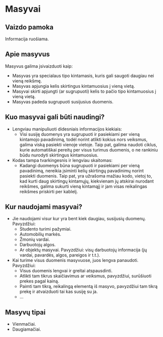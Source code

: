 # Masyvai

## Vaizdo pamoka

Informacija ruošiama.

## Apie masyvus

Masyvus galima įsivaizduoti kaip:
- Masyvas yra specialaus tipo kintamasis, kuris gali saugoti daugiau nei vieną reikšmę.
- Masyvas apjungia kelis skirtingus kintamuosius į vieną vietą.
- Masyvai skirti apjungti (ar sugrupuoti) kelis to pačio tipo kintamuosius į vieną vietą.
- Masyvas padeda sugrupuoti susijusius duomenis.

## Kuo masyvai gali būti naudingi?

- Lengviau manipuliuoti didesniais informacijos kiekiais:
  - Visi susiję duomenys yra sugrupuoti ir pasiekiami per vieną kintamojo pavadinimą, todėl norint atlikti kokius nors veiksmus, galima viską pasiekti vienoje vietoje. Taip pat, galima naudoti ciklus, kurie automatiškai pereitų per visus turimus duomenis, o ne rankiniu būdu nurodyti skirtingus kintamuosius.
- Kodas tampa tvarkingesnis ir lengviau skaitomas:
  - Kadangi duomenys būna sugrupuoti ir pasiekiami per vieną pavadinimą, nereikia įsiminti kelių skirtingų pavadinimų norint pasiekti duomenis. Taip pat, yra užrašoma mažiau kodo, vietoj to, kad kurti daug skirtingų kintamųjų, kiekvienam jų atskirai nurodant reikšmes, galima sukurti vieną kintamąjį ir jam visas reikalingas reikšmes priskirti per kablelį.

## Kur naudojami masyvai?

- Jie naudojami visur kur yra bent kiek daugiau, susijusių duomenų. Pavyzdžiui:
  - Studento turimi pažymiai.
  - Automobilių markės.
  - Žmonių vardai.
  - Darbuotojų algos.
  - Ar objektų masyvai. Pavyzdžiui: visų darbuotojų informacija (jų vardai, pavardės, algos, pareigos ir t.t.).
- Kai turime visus duomenis masyvuose, juos lengva panaudoti. Pavyzdžiui:
  - Visus duomenis lengvai ir greitai atspausdinti.
  - Atlikti tam tikrus skaičiavimus ar veiksmus, pavyzdžiui, surūšiuoti prekes pagal kainą.
  - Paimti tam tikrą, reikalingą elementą iš masyvo, pavyzdžiui tam tikrą prekę ir atvaizduoti tai kas susiję su ja.
  - …

## Masyvų tipai

- Vienmačiai.
- Daugiamačiai.
